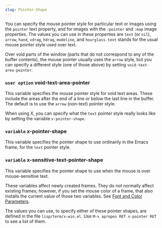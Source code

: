 ```yaml
---
slug: Pointer-Shape
---
```


You can specify the mouse pointer style for particular text or images using the `pointer` text property, and for images with the `:pointer` and `:map` image properties. The values you can use in these properties are `text` (or `nil`), `arrow`, `hand`, `vdrag`, `hdrag`, `modeline`, and `hourglass`. `text` stands for the usual mouse pointer style used over text.

Over void parts of the window (parts that do not correspond to any of the buffer contents), the mouse pointer usually uses the `arrow` style, but you can specify a different style (one of those above) by setting `void-text-area-pointer`.

### <span className="tag useroption">`user option`</span> **void-text-area-pointer**

This variable specifies the mouse pointer style for void text areas. These include the areas after the end of a line or below the last line in the buffer. The default is to use the `arrow` (non-text) pointer style.

When using X, you can specify what the `text` pointer style really looks like by setting the variable `x-pointer-shape`.

### <span className="tag variable">`variable`</span> **x-pointer-shape**

This variable specifies the pointer shape to use ordinarily in the Emacs frame, for the `text` pointer style.

### <span className="tag variable">`variable`</span> **x-sensitive-text-pointer-shape**

This variable specifies the pointer shape to use when the mouse is over mouse-sensitive text.

These variables affect newly created frames. They do not normally affect existing frames; however, if you set the mouse color of a frame, that also installs the current value of those two variables. See [Font and Color Parameters](/docs/elisp/Font-and-Color-Parameters).

The values you can use, to specify either of these pointer shapes, are defined in the file `lisp/term/x-win.el`. Use `M-x apropos RET x-pointer RET` to see a list of them.
